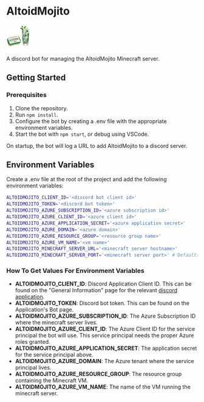 # AltoidMojito

![altoid mojito](./icon.png)

A discord bot for managing the AltoidMojito Minecraft server.

## Getting Started

### Prerequisites

1. Clone the repository.
1. Run `npm install`.
1. Configure the bot by creating a .env file with the appropriate environment variables.
1. Start the bot with `npm start`, or debug using VSCode.

On startup, the bot will log a URL to add AltoidMojito to a discord server.

## Environment Variables

Create a .env file at the root of the project and add the following environment variables:

```sh
ALTOIDMOJITO_CLIENT_ID='<discord bot client id>'
ALTOIDMOJITO_TOKEN='<discord bot token>'
ALTOIDMOJITO_AZURE_SUBSCRIPTION_ID='<azure subscription id>'
ALTOIDMOJITO_AZURE_CLIENT_ID='<azure client id>'
ALTOIDMOJITO_AZURE_APPLICATION_SECRET='<azure application secret>'
ALTOIDMOJITO_AZURE_DOMAIN='<azure domain>'
ALTOIDMOJITO_AZURE_RESOURCE_GROUP='<resource group name>'
ALTOIDMOJITO_AZURE_VM_NAME='<vm name>'
ALTOIDMOJITO_MINECRAFT_SERVER_URL='<minecraft server hostname>'
ALTOIDMOJITO_MINECRAFT_SERVER_PORT='<minecraft server port>' # Defaults to 25565
```

### How To Get Values For Environment Variables

- **ALTOIDMOJITO_CLIENT_ID**: Discord Application Client ID. This can be found on the "General Information" page for the relevant [discord application](https://discord.com/developers/applications).
- **ALTOIDMOJITO_TOKEN**: Discord bot token. This can be found on the Application's Bot page.
- **ALTOIDMOJITO_AZURE_SUBSCRIPTION_ID**: The Azure Subscription ID where the minecraft server lives.
- **ALTOIDMOJITO_AZURE_CLIENT_ID**: The Azure Client ID for the service principal the bot will use. This service principal needs the proper Azure roles granted.
- **ALTOIDMOJITO_AZURE_APPLICATION_SECRET**: The application secret for the service principal above.
- **ALTOIDMOJITO_AZURE_DOMAIN**: The Azure tenant where the service principal lives.
- **ALTOIDMOJITO_AZURE_RESOURCE_GROUP**: The resource group containing the Minecraft VM.
- **ALTOIDMOJITO_AZURE_VM_NAME**: The name of the VM running the minecraft server.
